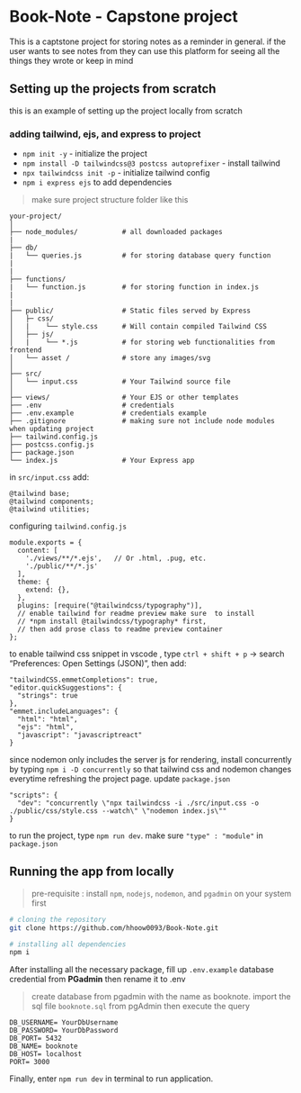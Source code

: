 # Book-Note - Capstone project
This is a captstone project for storing notes as a reminder in general. if the user wants to see notes from they can use this platform for seeing all the things they wrote or keep in mind 

## Setting up the projects from scratch
this is an example of setting up the project locally from scratch
### adding tailwind, ejs, and express to project

- `npm init -y` - initialize the project
- `npm install -D tailwindcss@3 postcss autoprefixer` - install tailwind
- `npx tailwindcss init -p` - initialize tailwind config
- `npm i express ejs` to add  dependencies
> make sure project structure folder like this
```
your-project/
│
├── node_modules/           # all downloaded packages
|
├── db/
|   └── queries.js          # for storing database query function
|
|
├── functions/
|   └── function.js         # for storing function in index.js
| 
|  
├── public/                 # Static files served by Express
│   ├─ css/
│   |    └── style.css      # Will contain compiled Tailwind CSS
│   ├── js/
│   |    └── *.js           # for storing web functionalities from frontend
│   └── asset /             # store any images/svg
│                  
├── src/
│   └── input.css           # Your Tailwind source file
│
├── views/                  # Your EJS or other templates
├── .env                    # credentials
├── .env.example            # credentials example
├── .gitignore              # making sure not include node modules when updating project
├── tailwind.config.js
├── postcss.config.js
├── package.json
└── index.js                # Your Express app
```
in `src/input.css` add:
```
@tailwind base;
@tailwind components;
@tailwind utilities;
```
configuring `tailwind.config.js`
```
module.exports = {
  content: [
    './views/**/*.ejs',   // Or .html, .pug, etc.
    './public/**/*.js'
  ],
  theme: {
    extend: {},
  },
  plugins: [require("@tailwindcss/typography")], 
  // enable tailwind for readme preview make sure  to install
  // *npm install @tailwindcss/typography* first, 
  // then add prose class to readme preview container
};

```

to enable tailwind css snippet in vscode , type `ctrl + shift + p`  → search “Preferences: Open Settings (JSON)”, then add:

```
"tailwindCSS.emmetCompletions": true,
"editor.quickSuggestions": {
  "strings": true
},
"emmet.includeLanguages": {
  "html": "html",
  "ejs": "html",
  "javascript": "javascriptreact"
}
```

since nodemon only includes the server js for rendering, install concurrently by typing `npm i -D concurrently` so that tailwind css and nodemon changes everytime refreshing the project page. update `package.json`

```
"scripts": {
  "dev": "concurrently \"npx tailwindcss -i ./src/input.css -o ./public/css/style.css --watch\" \"nodemon index.js\""
}
```

to run the project, type `npm run dev`. make sure `"type" : "module"` in `package.json` 

## Running the app from locally
> pre-requisite : install `npm`, `nodejs`, `nodemon`, and `pgadmin` on your system first

```bash
# cloning the repository
git clone https://github.com/hhoow0093/Book-Note.git

# installing all dependencies
npm i
```
After installing all the necessary package, fill up `.env.example` database credential from **PGadmin** then rename it to .env

> create database from pgadmin with the name as booknote. import the sql file `booknote.sql` from pgAdmin then execute the query

```
DB_USERNAME= YourDbUsername
DB_PASSWORD= YourDbPassword
DB_PORT= 5432
DB_NAME= booknote 
DB_HOST= localhost
PORT= 3000
```
Finally, enter `npm run dev` in terminal to run application.


